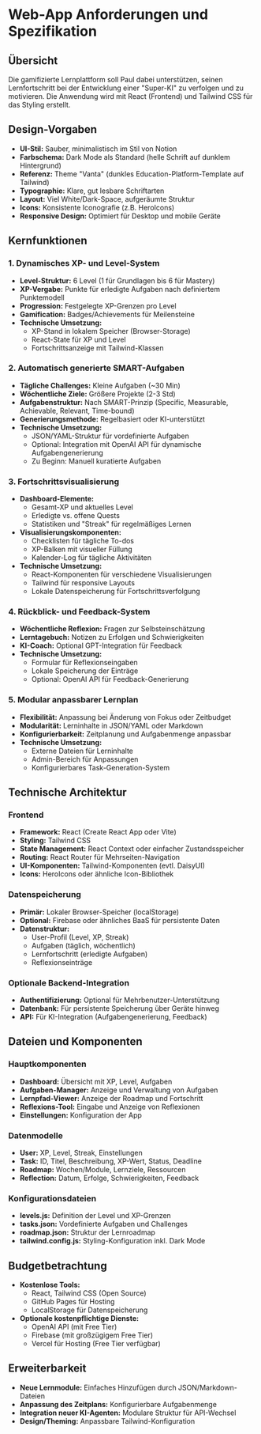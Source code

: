 # Web-App Anforderungen und Spezifikation

## Übersicht
Die gamifizierte Lernplattform soll Paul dabei unterstützen, seinen Lernfortschritt bei der Entwicklung einer "Super-KI" zu verfolgen und zu motivieren. Die Anwendung wird mit React (Frontend) und Tailwind CSS für das Styling erstellt.

## Design-Vorgaben
- **UI-Stil:** Sauber, minimalistisch im Stil von Notion
- **Farbschema:** Dark Mode als Standard (helle Schrift auf dunklem Hintergrund)
- **Referenz:** Theme "Vanta" (dunkles Education-Platform-Template auf Tailwind)
- **Typographie:** Klare, gut lesbare Schriftarten
- **Layout:** Viel White/Dark-Space, aufgeräumte Struktur
- **Icons:** Konsistente Iconografie (z.B. HeroIcons)
- **Responsive Design:** Optimiert für Desktop und mobile Geräte

## Kernfunktionen

### 1. Dynamisches XP- und Level-System
- **Level-Struktur:** 6 Level (1 für Grundlagen bis 6 für Mastery)
- **XP-Vergabe:** Punkte für erledigte Aufgaben nach definiertem Punktemodell
- **Progression:** Festgelegte XP-Grenzen pro Level
- **Gamification:** Badges/Achievements für Meilensteine
- **Technische Umsetzung:**
  - XP-Stand in lokalem Speicher (Browser-Storage)
  - React-State für XP und Level
  - Fortschrittsanzeige mit Tailwind-Klassen

### 2. Automatisch generierte SMART-Aufgaben
- **Tägliche Challenges:** Kleine Aufgaben (~30 Min)
- **Wöchentliche Ziele:** Größere Projekte (2-3 Std)
- **Aufgabenstruktur:** Nach SMART-Prinzip (Specific, Measurable, Achievable, Relevant, Time-bound)
- **Generierungsmethode:** Regelbasiert oder KI-unterstützt
- **Technische Umsetzung:**
  - JSON/YAML-Struktur für vordefinierte Aufgaben
  - Optional: Integration mit OpenAI API für dynamische Aufgabengenerierung
  - Zu Beginn: Manuell kuratierte Aufgaben

### 3. Fortschrittsvisualisierung
- **Dashboard-Elemente:**
  - Gesamt-XP und aktuelles Level
  - Erledigte vs. offene Quests
  - Statistiken und "Streak" für regelmäßiges Lernen
- **Visualisierungskomponenten:**
  - Checklisten für tägliche To-dos
  - XP-Balken mit visueller Füllung
  - Kalender-Log für tägliche Aktivitäten
- **Technische Umsetzung:**
  - React-Komponenten für verschiedene Visualisierungen
  - Tailwind für responsive Layouts
  - Lokale Datenspeicherung für Fortschrittsverfolgung

### 4. Rückblick- und Feedback-System
- **Wöchentliche Reflexion:** Fragen zur Selbsteinschätzung
- **Lerntagebuch:** Notizen zu Erfolgen und Schwierigkeiten
- **KI-Coach:** Optional GPT-Integration für Feedback
- **Technische Umsetzung:**
  - Formular für Reflexionseingaben
  - Lokale Speicherung der Einträge
  - Optional: OpenAI API für Feedback-Generierung

### 5. Modular anpassbarer Lernplan
- **Flexibilität:** Anpassung bei Änderung von Fokus oder Zeitbudget
- **Modularität:** Lerninhalte in JSON/YAML oder Markdown
- **Konfigurierbarkeit:** Zeitplanung und Aufgabenmenge anpassbar
- **Technische Umsetzung:**
  - Externe Dateien für Lerninhalte
  - Admin-Bereich für Anpassungen
  - Konfigurierbares Task-Generation-System

## Technische Architektur

### Frontend
- **Framework:** React (Create React App oder Vite)
- **Styling:** Tailwind CSS
- **State Management:** React Context oder einfacher Zustandsspeicher
- **Routing:** React Router für Mehrseiten-Navigation
- **UI-Komponenten:** Tailwind-Komponenten (evtl. DaisyUI)
- **Icons:** HeroIcons oder ähnliche Icon-Bibliothek

### Datenspeicherung
- **Primär:** Lokaler Browser-Speicher (localStorage)
- **Optional:** Firebase oder ähnliches BaaS für persistente Daten
- **Datenstruktur:**
  - User-Profil (Level, XP, Streak)
  - Aufgaben (täglich, wöchentlich)
  - Lernfortschritt (erledigte Aufgaben)
  - Reflexionseinträge

### Optionale Backend-Integration
- **Authentifizierung:** Optional für Mehrbenutzer-Unterstützung
- **Datenbank:** Für persistente Speicherung über Geräte hinweg
- **API:** Für KI-Integration (Aufgabengenerierung, Feedback)

## Dateien und Komponenten

### Hauptkomponenten
- **Dashboard:** Übersicht mit XP, Level, Aufgaben
- **Aufgaben-Manager:** Anzeige und Verwaltung von Aufgaben
- **Lernpfad-Viewer:** Anzeige der Roadmap und Fortschritt
- **Reflexions-Tool:** Eingabe und Anzeige von Reflexionen
- **Einstellungen:** Konfiguration der App

### Datenmodelle
- **User:** XP, Level, Streak, Einstellungen
- **Task:** ID, Titel, Beschreibung, XP-Wert, Status, Deadline
- **Roadmap:** Wochen/Module, Lernziele, Ressourcen
- **Reflection:** Datum, Erfolge, Schwierigkeiten, Feedback

### Konfigurationsdateien
- **levels.js:** Definition der Level und XP-Grenzen
- **tasks.json:** Vordefinierte Aufgaben und Challenges
- **roadmap.json:** Struktur der Lernroadmap
- **tailwind.config.js:** Styling-Konfiguration inkl. Dark Mode

## Budgetbetrachtung
- **Kostenlose Tools:**
  - React, Tailwind CSS (Open Source)
  - GitHub Pages für Hosting
  - LocalStorage für Datenspeicherung
- **Optionale kostenpflichtige Dienste:**
  - OpenAI API (mit Free Tier)
  - Firebase (mit großzügigem Free Tier)
  - Vercel für Hosting (Free Tier verfügbar)

## Erweiterbarkeit
- **Neue Lernmodule:** Einfaches Hinzufügen durch JSON/Markdown-Dateien
- **Anpassung des Zeitplans:** Konfigurierbare Aufgabenmenge
- **Integration neuer KI-Agenten:** Modulare Struktur für API-Wechsel
- **Design/Theming:** Anpassbare Tailwind-Konfiguration
